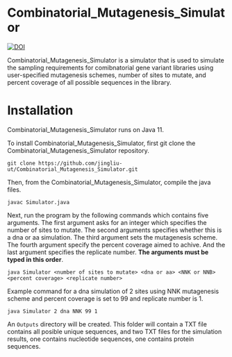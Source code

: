 # Combinatorial_Mutagenesis_Simulator
[![DOI](https://zenodo.org/badge/624025883.svg)](https://zenodo.org/badge/latestdoi/624025883)

Combinatorial_Mutagenesis_Simulator is a simulator that is used to simulate the sampling requirements for 
comibnatorial gene variant libraries using user-specified mutagenesis schemes, number of sites to mutate, and 
percent coverage of all possible sequences in the library.

# Installation
Combinatorial_Mutagenesis_Simulator runs on Java 11.

To install Combinatorial_Mutagenesis_Simulator, first git clone the Combinatorial_Mutagenesis_Simulator repository.

```
git clone https://github.com/jingliu-ut/Combinatorial_Mutagenesis_Simulator.git
```
Then, from the Combinatorial_Mutagenesis_Simulator, compile the java files.

```
javac Simulator.java
```

Next, run the program by the following commands which contains five arguments. The first argument asks for an 
integer which specifies the number of sites to mutate. The second arguments specifies whether this is a dna or aa 
simulation. The third argument sets the mutagenesis scheme. The fourth argument specify the percent coverage aimed 
to achive. And the last argument specifies the replicate number. **The arguments must be typed in this order**.

```
java Simulator <number of sites to mutate> <dna or aa> <NNK or NNB> <percent coverage> <replicate number>
```

Example command for a dna simulation of 2 sites using NNK mutagenesis scheme and percent coverage is set to 99 and 
replicate number is 1.

```
java Simulator 2 dna NNK 99 1
```

An `Outputs` directory will be created. This folder will contain a TXT file contains all posible unique sequences, 
and two TXT files for the simulation results, one contains nucleotide sequences, one contains protein sequences.
